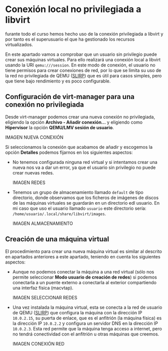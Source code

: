 # Conexión local no privilegiada a libvirt

furante todo el curso hemos hecho uso de la conexión privilegiada a libvirt y por tanto es el superusuario el que ha gestionado los recursos virtualizados.

En este apartado vamos a comprobar que un usuario sin privilegio puede crear sus máquinas virtuales. Para ello realizará una conexión local a libvirt usando la URI `qemu:///session`. En este modo de conexión, el usuario no tiene permisos para crear conexiones de red, por lo que se limita su uso de la red no privilegiada de QEMU ([SLIRP](https://wiki.qemu.org/Documentation/Networking#User_Networking_.28SLIRP.29)) que es útil para casos simples, pero que tiene bajo rendimiento y es poco configurable. 

## Configuración de virt-manager para una conexión no privilegiada

Desde virt-manager podemos crear una nueva conexión no privilegiada, eligiendo la opción **Archivo - Añadir conexión...** y eligiendo como **Hipervisor** la opción **QEMU/LMV sesión de usuario**.

IMAGEN NUEVA CONEXIÓN

Si seleccionamos la conexión que acabamos de añadir y escogemos la opción **Detalles** podemos fijarnos en los siguientes aspectos:

* No tenemos configurada ninguna red virtual y si intentamos crear una nueva nos va a dar un error, ya que el usuario sin privilegio no puede crear nuevas redes.

    IMAGEN REDES

* Tenemos un grupo de almacenamiento llamado `default` de tipo directorio, donde observamos que los ficheros de imágenes de discos de las máquinas virtuales se guardarán en un directorio edl usuario. En mi caso que uso el usuario llamado `usuario` este directorio sería: `/home/usuario/.local/share/libvirt/images`.

    IMAGEN ALMACENAMIENTO

## Creación de una máquina virtual

El procedimiento para crear una nueva máquina virtual es similar al descrito en apartados anteriores a este apartado, teniendo en cuenta los siguientes aspectos:

* Aunque no podemos conectar la máquina a una red virtual (sólo nos permite seleccionar **Modo usuario de creación de redes**) si podemos conectarla a un puente externo a conectarla al exterior compartiendo una interfaz física (macvtap).

    IMAGEN SELECCIONAR REDES

* Una vez instalada la máquina virtual, esta se conecta a la red de usuario de QEMU ([SLIRP](https://wiki.qemu.org/Documentation/Networking#User_Networking_.28SLIRP.29)) que configura la máquina con la dirección IP `10.0.2.15`, su puerta de enlace, que es el anfitrión (la máquina física) es la dirección IP `10.0.2.2` y configura un servidor DNS en la dirección IP `10.0.2.3`. Esta red permite que la máquina tenga acceso a internet, pero no tendrá conectividad con el anfitrión u otras máquinas que creemos.

    IMAGEN CONEXIÓN RED

